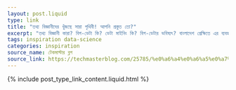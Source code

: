 ```yaml
---
layout: post.liquid
type: link
title: "তথ্য বিজ্ঞানীদের খুঁজছে সারা পৃথিবী! আপনি প্রস্তুত তো?"
excerpt: "তথ্য বিজ্ঞানী কারা? বিগ-ডেটা কি? ডেটা মাইনিং কি? বিগ-ডেটার ভবিষ্যৎ? বাংলাদেশ প্রেক্ষিতে এর ব্যবহার? এগুলো নিয়ে আলোচনা করা হয়েছে এ প্রকাশনায়।"
tags: inspiration data-science
categories: inspiration
source_name: টেকমাস্টার ব্লগ
source_link: https://techmasterblog.com/25785/%e0%a6%a4%e0%a6%a5%e0%a7%8d%e0%a6%af-%e0%a6%ac%e0%a6%bf%e0%a6%9c%e0%a7%8d%e0%a6%9e%e0%a6%be%e0%a6%a8%e0%a7%80%e0%a6%a6%e0%a7%87%e0%a6%b0-%e0%a6%96%e0%a7%81%e0%a6%9c%e0%a6%9b%e0%a7%87-%e0%a6%b8
---
```


{% include post_type_link_content.liquid.html %}

